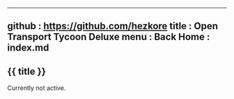 -----------------------------------------------------------------------------
github  : https://github.com/hezkore
title   : Open Transport Tycoon Deluxe
menu    :
  Back Home  : index.md
-----------------------------------------------------------------------------

## {{ title }} 
Currently not active.